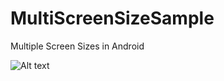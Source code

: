 # MultiScreenSizeSample
Multiple Screen Sizes in Android


![Alt text]("https://github.com/harunkor/MultiScreenSizeSample/blob/master/allScreens.png?raw=true"")


